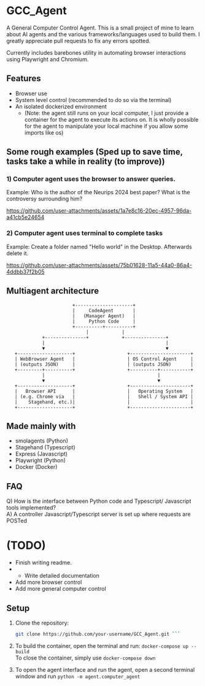 # GCC_Agent
A General Computer Control Agent. This is a small project of mine to learn about AI agents and the various frameworks/languages used to build them. I greatly appreciate pull requests to fix any errors spotted.

Currently includes barebones utility in automating browser interactions using Playwright and Chromium.

## Features
- Browser use
- System level control (recommended to do so via the terminal)
- An isolated dockerized environment
   - (Note: the agent still runs on your local computer, I just provide a container for the agent to execute its actions on. It is wholly possible for the agent to manipulate your local machine if you allow some imports like os)

## Some rough examples (Sped up to save time, tasks take a while in reality (to improve))
### 1) Computer agent uses the browser to answer queries. 
Example: Who is the author of the Neurips 2024 best paper? What is the controversy surrounding him?



https://github.com/user-attachments/assets/1a7e8c16-20ec-4957-96da-a41cb5e24654



### 2) Computer agent uses terminal to complete tasks
Example: Create a folder named "Hello world" in the Desktop. Afterwards delete it.



https://github.com/user-attachments/assets/75b01628-11a5-44a0-86a4-4ddbb37f2b05


## Multiagent architecture
```
                        +---------------------+
                        |     CodeAgent       |
                        |   (Manager Agent)   |
                        |     Python Code     |
                        +----------+----------+
                             |            |
             +---------------+            +---------------+
             |                                            |
             ▼                                            ▼
   +--------------------+                   +----------------------+
   | WebBrowser Agent   |                   | OS Control Agent     |
   | (outputs JSON)     |                   | (outputs JSON)       |
   +---------+----------+                   +----------+-----------+
             |                                         |
             ▼                                         ▼
   +--------------------+                   +----------------------+
   |   Browser API      |                   |   Operating System   |
   | (e.g. Chrome via   |                   |   Shell / System API |
   |    Stagehand, etc.)|                   |                      |
   +--------------------+                   +----------------------+
```

## Made mainly with
- smolagents (Python)
- Stagehand (Typescript)
- Express (Javascript)
- Playwright (Python)
- Docker (Docker)

## FAQ
Q) How is the interface between Python code and Typescript/ Javascript tools implemented? <br/>
A) A controller Javascript/Typescript server is set up where requests are POSTed   

# (TODO)
- Finish writing readme.
- - Write detailed documentation
- Add more browser control
- Add more general computer control
## Setup 
1. Clone the repository:
   ```bash
   git clone https://github.com/your-username/GCC_Agent.git ```
2. To build the container, open the terminal and run:
   ```docker-compose up --build``` <br/>
   To close the container, simply use ``` docker-compose down ```

3. To open the agent interface and run the agent, open a second terminal window and run ```python -m agent.computer_agent```
   
